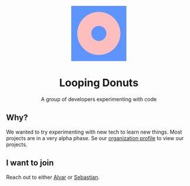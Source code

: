 <p align="center">
  <img src="https://raw.githubusercontent.com/loopingdonuts/info/main/logo.png" width="150px"/>
</p>

<h1 align="center">Looping Donuts</h1>
<p align="center">A group of developers experimenting with code</p>


## Why?
We wanted to try experimenting with new tech to learn new things. Most projects are in a very alpha phase. Se our [organization profile](https://github.com/loopingdonuts) to view our projects.

## I want to join
Reach out to either [Alvar](https://github.com/alvarlagerlof) or [Sebastian](https://github.com/Qupergo).
